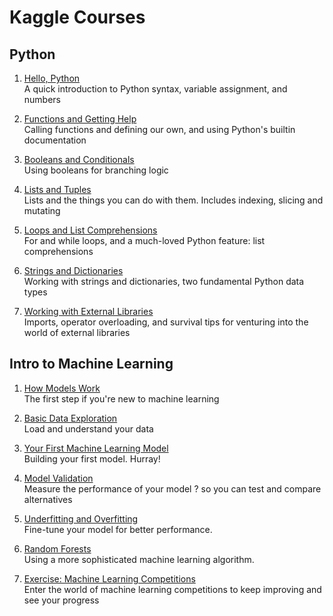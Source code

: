 # Kaggle Courses

## Python

1. [Hello, Python](Python/1.%20Syntax%2C%20Variables%2C%20and%20Numbers.ipynb)  
A quick introduction to Python syntax, variable assignment, and numbers

2. [Functions and Getting Help](Python/2.%20Functions%20and%20Getting%20Help.ipynb)  
Calling functions and defining our own, and using Python's builtin documentation

3. [Booleans and Conditionals](Python/3.%20Booleans%20and%20Conditionals.ipynb)  
Using booleans for branching logic

4. [Lists and Tuples](Python/4.%20Lists.ipynb)  
Lists and the things you can do with them. Includes indexing, slicing and mutating

5. [Loops and List Comprehensions](Python/5.%20Loops%20and%20List%20Comprehensions.ipynb)  
For and while loops, and a much-loved Python feature: list comprehensions

6. [Strings and Dictionaries](Python/6.%20Strings%20and%20Dictionaries.ipynb)  
Working with strings and dictionaries, two fundamental Python data types

7. [Working with External Libraries](Python/7.%20Working%20with%20External%20Libraries.ipynb)  
Imports, operator overloading, and survival tips for venturing into the world of external libraries


## Intro to Machine Learning

1. [How Models Work](https://www.kaggle.com/dansbecker/how-models-work)   
The first step if you're new to machine learning

2. [Basic Data Exploration](Intro%20to%20Machine%20Learning/2.%20Explore%20Your%20Data.ipynb)  
Load and understand your data

3. [Your First Machine Learning Model](Intro%20to%20Machine%20Learning/3.%20Your%20First%20Machine%20Learning%20Model.ipynb)   
Building your first model. Hurray!

4. [Model Validation](Intro%20to%20Machine%20Learning/4.%20Model%20Validation.ipynb)  
Measure the performance of your model ? so you can test and compare alternatives

5. [Underfitting and Overfitting](Intro%20to%20Machine%20Learning/5.%20Underfitting%20and%20Overfitting.ipynb)  
Fine-tune your model for better performance.

6. [Random Forests](Intro%20to%20Machine%20Learning/6.%20Random%20Forests.ipynb)  
Using a more sophisticated machine learning algorithm.

7. [Exercise: Machine Learning Competitions](Intro%20to%20Machine%20Learning/7.%20Machine%20Learning%20Competitions.ipynb)  
Enter the world of machine learning competitions to keep improving and see your progress
